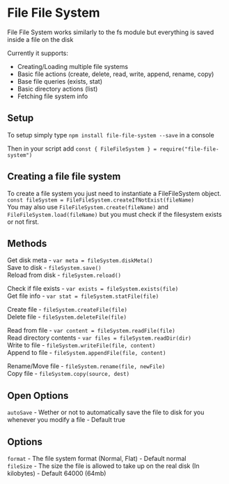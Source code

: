 # File File System

File File System works similarly to the fs module but everything is saved inside a file on the disk

Currently it supports:

- Creating/Loading multiple file systems
- Basic file actions (create, delete, read, write, append, rename, copy)
- Base file queries (exists, stat)
- Basic directory actions (list)
- Fetching file system info

## Setup

To setup simply type `npm install file-file-system --save` in a console

Then in your script add `const { FileFileSystem } = require("file-file-system")`

## Creating a file file system

To create a file system you just need to instantiate a FileFileSystem object. `const fileSystem = FileFileSystem.createIfNotExist(fileName)`\
You may also use `FileFileSystem.create(fileName)` and `FileFileSystem.load(fileName)` but you must check if the filesystem exists or not first.

## Methods

Get disk meta - `var meta = fileSystem.diskMeta()`\
Save to disk - `fileSystem.save()`\
Reload from disk - `fileSystem.reload()`

Check if file exists - `var exists = fileSystem.exists(file)`\
Get file info - `var stat = fileSystem.statFile(file)`

Create file - `fileSystem.createFile(file)`\
Delete file - `fileSystem.deleteFile(file)`

Read from file - `var content = fileSystem.readFile(file)`\
Read directory contents - `var files = fileSystem.readDir(dir)`\
Write to file - `fileSystem.writeFile(file, content)`\
Append to file - `fileSystem.appendFile(file, content)`

Rename/Move file - `fileSystem.rename(file, newFile)`\
Copy file - `fileSystem.copy(source, dest)`

## Open Options

`autoSave` - Wether or not to automatically save the file to disk for you whenever you modify a file - Default true

## Options

`format` - The file system format (Normal, Flat) - Default normal\
`fileSize` - The size the file is allowed to take up on the real disk (In kilobytes) - Default 64000 (64mb)
